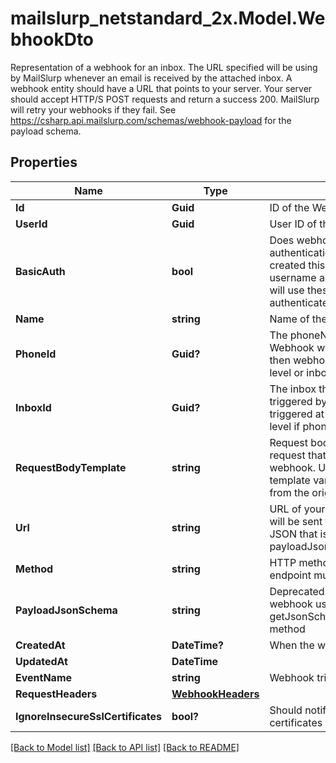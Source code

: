 # mailslurp_netstandard_2x.Model.WebhookDto
Representation of a webhook for an inbox. The URL specified will be using by MailSlurp whenever an email is received by the attached inbox. A webhook entity should have a URL that points to your server. Your server should accept HTTP/S POST requests and return a success 200. MailSlurp will retry your webhooks if they fail. See https://csharp.api.mailslurp.com/schemas/webhook-payload for the payload schema.

## Properties

Name | Type | Description | Notes
------------ | ------------- | ------------- | -------------
**Id** | **Guid** | ID of the Webhook | 
**UserId** | **Guid** | User ID of the Webhook | 
**BasicAuth** | **bool** | Does webhook expect basic authentication? If true it means you created this webhook with a username and password. MailSlurp will use these in the URL to authenticate itself. | 
**Name** | **string** | Name of the webhook | [optional] 
**PhoneId** | **Guid?** | The phoneNumberId that the Webhook will be triggered by. If null then webhook triggered at account level or inbox level if inboxId set | [optional] 
**InboxId** | **Guid?** | The inbox that the Webhook will be triggered by. If null then webhook triggered at account level or phone level if phoneId set | [optional] 
**RequestBodyTemplate** | **string** | Request body template for HTTP request that will be sent for the webhook. Use Moustache style template variables to insert values from the original event payload. | [optional] 
**Url** | **string** | URL of your server that the webhook will be sent to. The schema of the JSON that is sent is described by the payloadJsonSchema. | 
**Method** | **string** | HTTP method that your server endpoint must listen for | 
**PayloadJsonSchema** | **string** | Deprecated. Fetch JSON Schema for webhook using the getJsonSchemaForWebhookPayload method | 
**CreatedAt** | **DateTime?** | When the webhook was created | 
**UpdatedAt** | **DateTime** |  | 
**EventName** | **string** | Webhook trigger event name | [optional] 
**RequestHeaders** | [**WebhookHeaders**](WebhookHeaders) |  | [optional] 
**IgnoreInsecureSslCertificates** | **bool?** | Should notifier ignore insecure SSL certificates | [optional] 

[[Back to Model list]](../README#documentation-for-models) [[Back to API list]](../README#documentation-for-api-endpoints) [[Back to README]](../README)

